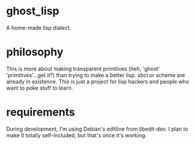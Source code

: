 ghost_lisp
==========

A home-made lisp dialect.

philosophy
=====
This is more about making transparent primitives (heh, 'ghost' 'primitives'...get it?) than trying to make a better lisp.  sbcl or scheme are already in existence.  This is just a project for lisp hackers and people who want to poke stuff to learn.

requirements
=====
During development, I'm using Debian's editline from libedit-dev.  I plan to make it totally self-included, but that's once it's working.